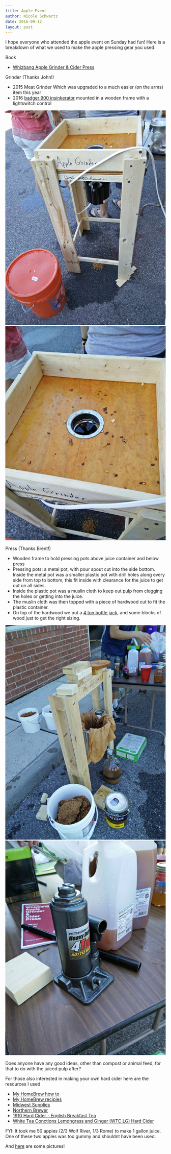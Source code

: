 ```yaml
---
title: Apple Event
author: Nicole Schwartz
date: 2016-09-12
layout: post
---
```


I hope everyone who attended the apple event on Sunday had fun! Here is a breakdown of what we used to make the apple pressing gear you used.

Book
 - [Whizbang Apple Grinder & Cider Press](https://smile.amazon.com/Anyone-Build-Whizbang-Apple-Grinder/dp/0972656499/ref=sr_1_1?ie=UTF8&qid=1473691755&sr=8-1&keywords=Whizbang+Apple+Grinder+%26+Cider+Press)

Grinder (Thanks John!)
 - 2015 Meat Grinder
Which was upgraded to a much easier (on the arms) item this year
 - 2016 [badger 900 insinkerator](https://smile.amazon.com/InSinkErator-Badger-900-Continuous-Disposer/dp/B009IOUN56/ref=sr_1_2?ie=UTF8&qid=1473691699&sr=8-2&keywords=badger+900+insinkerator) mounted in a wooden frame with a lightswitch control
 
![Image of grinder](https://github.com/Hacksburg/hacksburg.github.io/blob/master/images/apple_01.jpg)
![Image of grinder](https://github.com/Hacksburg/hacksburg.github.io/blob/master/images/apple_02.jpg)

Press (Thanks Brent!)
 - Wooden frame to hold pressing pots above juice container and below press
 - Pressing pots: a metal pot, with pour spout cut into the side bottom. Inside the metal pot was a smaller plastic pot with drill holes along every side from top to bottom, this fit inside with clearance for the juice to get out on all sides.
 - Inside the plastic pot was a muslin cloth to keep out pulp from clogging the holes or getting into the juice. 
 - The muslin cloth was then topped with a piece of hardwood cut to fit the plastic container.
 - On top of the hardwood we put a [4 ton bottle jack](https://smile.amazon.com/Torin-T90403-Hydraulic-Bottle-Jack/dp/B000CO9YPG/ref=sr_1_2?ie=UTF8&qid=1473691641&sr=8-2&keywords=4+ton+bottle+jack), and some blocks of wood just to get the right sizing.
 
![Image of press](https://github.com/Hacksburg/hacksburg.github.io/blob/master/images/apple_03.jpg)
![Image of press](https://github.com/Hacksburg/hacksburg.github.io/blob/master/images/apple_04.jpg)

Does anyone have any good ideas, other than compost or animal feed, for that to do with the juiced pulp after?

For those also interested in making your own hard cider here are the resources I used
 - [My HomeBrew how to](https://github.com/NicoleSchwartz/HomeBrewing)
 - [My HomeBrew recipies](https://github.com/NicoleSchwartz/HomeBrewing/wiki)
 - [Midwest Supplies](http://www.midwestsupplies.com/media/pdf-printouts/Cider.pdf)
 - [Northern Brewer](http://www.northernbrewer.com/documentation/cider.pdf)
 - [1910 Hard Cider - English Breakfast Tea](https://github.com/NicoleSchwartz/HomeBrewing/wiki/1910-Hard-Cider)
 - [White Tea Conctions Lemongrass and Ginger  (WTC LG) Hard Cider](https://github.com/NicoleSchwartz/HomeBrewing/wiki/WTC-L&G-Hard-Cider)
 
FYI:  It took me 50 apples (2/3 Wolf River, 1/3 Rome) to make 1 gallon juice. One of these two apples was too gummy and shouldnt have been used.
 
 And [here](https://photos.google.com/share/AF1QipMJ5VJkAbCxeLg0Msk0_nIGGlOTEdT41K16xuZDHQ5NlGoChQ16iS8eSXpf-8AdFQ?key=S1VRMmcxQ0M2RkZWS3lHcWRfcDVmSmZpQmJoSkFn) are some pictures!
